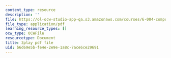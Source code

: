 ```yaml
---
content_type: resource
description: ''
file: https://ol-ocw-studio-app-qa.s3.amazonaws.com/courses/6-004-computation-structures-spring-2017/b6d69e5bfe4e2e9e1a8c7ace6ce29691_P_YdbHBRzC4.pdf
file_type: application/pdf
learning_resource_types: []
ocw_type: OCWFile
resourcetype: Document
title: 3play pdf file
uid: b6d69e5b-fe4e-2e9e-1a8c-7ace6ce29691
---
```

